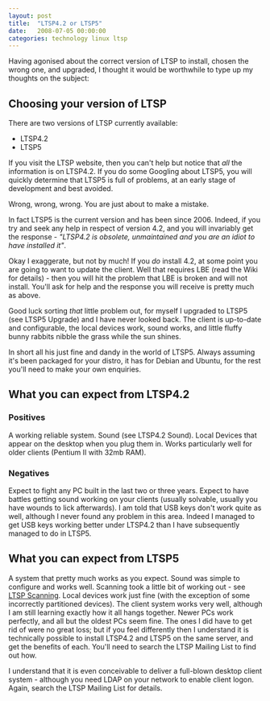 ```yaml
---
layout: post
title:  "LTSP4.2 or LTSP5"
date:   2008-07-05 00:00:00
categories: technology linux ltsp 
---
```


Having agonised about the correct version of LTSP to install, chosen the wrong one, and upgraded, I thought it would be worthwhile to type up my thoughts on the subject:

## Choosing your version of LTSP

There are two versions of LTSP currently available:

   * LTSP4.2
   * LTSP5

If you visit the LTSP website, then you can't help but notice that *all* the information is on LTSP4.2.  If you do some Googling about LTSP5, you will quickly determine that LTSP5 is full of problems, at an early stage of development and best avoided.

Wrong, wrong, wrong.  You are just about to make a mistake.

In fact LTSP5 is the current version and has been since 2006.  Indeed, if you try and seek any help in respect of version 4.2, and you will invariably get the response - *"LTSP4.2 is obsolete, unmaintained and you are an idiot to have installed it"*.

Okay I exaggerate, but not by much!  If you *do* install 4.2, at some point you are going to want to update the client.  Well that requires LBE (read the Wiki for details) - then you will hit the problem that LBE is broken and will not install.  You'll ask for help and the response you will receive is pretty much as above.

Good luck sorting *that* little problem out, for myself I upgraded to LTSP5 (see LTSP5 Upgrade) and I have never looked back.  The client is up-to-date and configurable, the local devices work, sound works, and little fluffy bunny rabbits nibble the grass while the sun shines.

In short all his just fine and dandy in the world of LTSP5.  Always assuming it's been packaged for your distro, it has for Debian and Ubuntu, for the rest you'll need to make your own enquiries.

## What you can expect from LTSP4.2

### Positives

A working reliable system.  Sound (see LTSP4.2 Sound).  Local Devices that appear on the desktop when you plug them in.  Works particularly well for older clients (Pentium II with 32mb RAM).

### Negatives

Expect to fight any PC built in the last two or three years.  Expect to have battles getting sound working on your clients (usually solvable, usually you have wounds to lick afterwards).  I am told that USB keys don't work quite as well, although I never found any problem in this area.  Indeed I managed to get USB keys working better under LTSP4.2 than I have subsequently managed to do in LTSP5.

## What you can expect from LTSP5

A system that pretty much works as you expect.  Sound was simple to configure and works well.  Scanning took a little bit of working out - see [LTSP Scanning](/technology/floss/linux/ltsp/2008/06/24/ltsp-scanning.html).
Local devices work just fine (with the exception of some incorrectly partitioned devices).  The client system works very well, although I am still learning exactly how it all hangs together.  Newer PCs work perfectly, and all but the oldest PCs seem fine.  The ones I did have to get rid of were no great loss; but if you feel differently then I understand it is technically possible to install LTSP4.2 and LTSP5 on the same server, and get the benefits of each.  You'll need to search the LTSP Mailing List to find out how.

I understand that it is even conceivable to deliver a full-blown desktop client system - although you need LDAP on your network to enable client logon.  Again, search the LTSP Mailing List for details.

